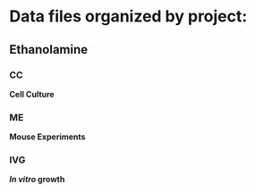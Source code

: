 # Data files organized by project:

## Ethanolamine

### CC
  **Cell Culture**  
  
### ME
  **Mouse Experiments**   
 
### IVG
  ***In vitro* growth**

